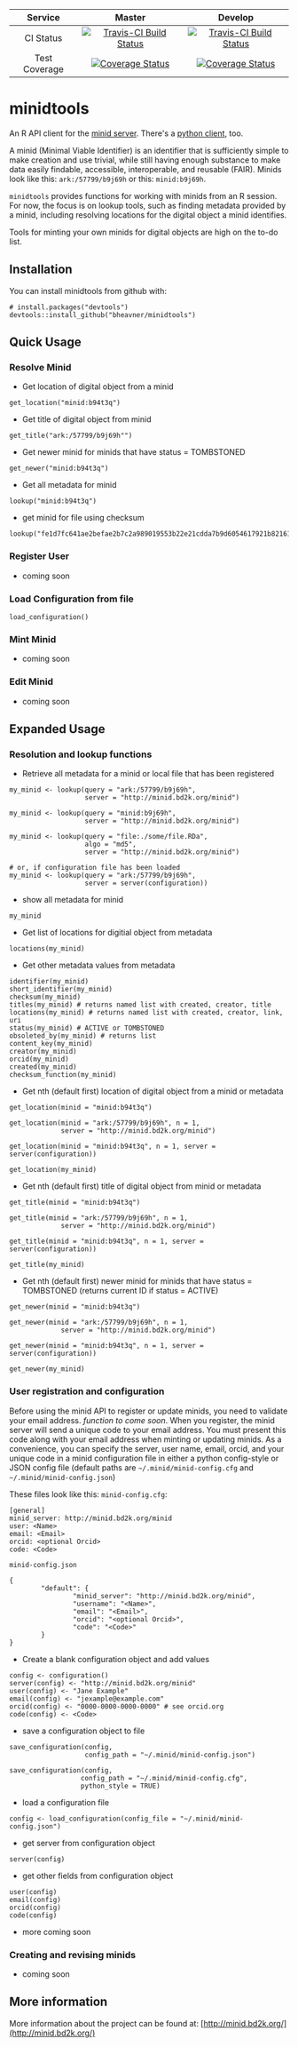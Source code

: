 | **Service** | **Master** | **Develop** |
|:-------------:|:------:|:-------:|
| CI Status | [![Travis-CI Build Status](https://travis-ci.org/bheavner/minidtools.svg?branch=master)](https://travis-ci.org/bheavner/minidtools) | [![Travis-CI Build Status](https://travis-ci.org/bheavner/minidtools.svg?branch=develop)](https://travis-ci.org/bheavner/minidtools) |
| Test Coverage | [![Coverage Status](https://img.shields.io/codecov/c/github/bheavner/minidtools/master.svg)](https://codecov.io/github/bheavner/minidtools?branch=master) | [![Coverage Status](https://img.shields.io/codecov/c/github/bheavner/minidtools/develop.svg)](https://codecov.io/github/bheavner/minidtools?branch=develop) |

# minidtools
An R API client for the 
[minid server](https://github.com/ini-bdds/minid-server). There's a 
[python client](https://github.com/fair-research/minid), too.

A minid (Minimal Viable Identifier) is an identifier that is sufficiently
simple to make creation and use trivial, while still having enough substance to
make data easily findable, accessible, interoperable, and reusable (FAIR).
Minids look like this: `ark:/57799/b9j69h` or this: `minid:b9j69h`. 

`minidtools` provides functions for working with minids from an R session.
For now, the focus is on lookup tools, such as finding metadata provided by a
minid, including resolving locations for the digital object a minid identifies.

Tools for minting your own minids for digital objects are high on the to-do
list.

## Installation ##

You can install minidtools from github with:

```
# install.packages("devtools") 
devtools::install_github("bheavner/minidtools")
```

## Quick Usage ##
### Resolve Minid ###
* Get location of digital object from a minid
```
get_location("minid:b94t3q")
```

* Get title of digital object from minid
```
get_title("ark:/57799/b9j69h"")
```

* Get newer minid for minids that have status = TOMBSTONED
```
get_newer("minid:b94t3q")
```

* Get all metadata for minid
```
lookup("minid:b94t3q")
```

* get minid for file using checksum
```
lookup("fe1d7fc641ae2befae2b7c2a989019553b22e21cdda7b9d6054617921b821613")
```

### Register User ###
* coming soon

### Load Configuration from file ###
```
load_configuration()
```

### Mint Minid ###
* coming soon

### Edit Minid ###
* coming soon

## Expanded Usage ##

### Resolution and lookup functions ###
* Retrieve all metadata for a minid or local file that has been registered
```
my_minid <- lookup(query = "ark:/57799/b9j69h", 
                   server = "http://minid.bd2k.org/minid")

my_minid <- lookup(query = "minid:b9j69h",
                   server = "http://minid.bd2k.org/minid")

my_minid <- lookup(query = "file:./some/file.RDa",
                   algo = "md5",
                   server = "http://minid.bd2k.org/minid")

# or, if configuration file has been loaded
my_minid <- lookup(query = "ark:/57799/b9j69h", 
                   server = server(configuration))
```

* show all metadata for minid
```
my_minid
```

* Get list of locations for digitial object from metadata
```
locations(my_minid)
```

* Get other metadata values from metadata
```
identifier(my_minid)
short_identifier(my_minid)
checksum(my_minid)
titles(my_minid) # returns named list with created, creator, title
locations(my_minid) # returns named list with created, creator, link, uri
status(my_minid) # ACTIVE or TOMBSTONED
obsoleted_by(my_minid) # returns list
content_key(my_minid)
creator(my_minid)
orcid(my_minid)
created(my_minid)
checksum_function(my_minid)
```

* Get nth (default first) location of digital object from a minid or metadata
```
get_location(minid = "minid:b94t3q")

get_location(minid = "ark:/57799/b9j69h", n = 1, 
             server = "http://minid.bd2k.org/minid")

get_location(minid = "minid:b94t3q", n = 1, server = server(configuration))

get_location(my_minid)
```

* Get nth (default first) title of digital object from minid or metadata
```
get_title(minid = "minid:b94t3q")

get_title(minid = "ark:/57799/b9j69h", n = 1, 
             server = "http://minid.bd2k.org/minid")

get_title(minid = "minid:b94t3q", n = 1, server = server(configuration))

get_title(my_minid)
```

* Get nth (default first) newer minid for minids that have status = TOMBSTONED 
(returns current ID if status = ACTIVE)
```
get_newer(minid = "minid:b94t3q")

get_newer(minid = "ark:/57799/b9j69h", n = 1, 
             server = "http://minid.bd2k.org/minid")

get_newer(minid = "minid:b94t3q", n = 1, server = server(configuration))

get_newer(my_minid)
```

### User registration and configuration ###
Before using the minid API to register or update minids, you need to validate
your email address. *function to come soon*. When you register, the minid
server will send a unique code to your email address. You must present this code
along with your email address when minting or updating minids.
As a convenience, you can specify the server, user name, email, orcid, and your
unique code in a minid configuration file in either a python config-style or
JSON config file (default paths are `~/.minid/minid-config.cfg` and 
`~/.minid/minid-config.json`)

These files look like this:
`minid-config.cfg`:
```
[general]
minid_server: http://minid.bd2k.org/minid
user: <Name>
email: <Email>
orcid: <optional Orcid>
code: <Code>
```

`minid-config.json`
```
{
        "default": {
                "minid_server": "http://minid.bd2k.org/minid",
                "username": "<Name>",
                "email": "<Email>",
                "orcid": "<optional Orcid>",
                "code": "<Code>"
        }
}
```

* Create a blank configuration object and add values
```
config <- configuration()
server(config) <- "http://minid.bd2k.org/minid"
user(config) <- "Jane Example"
email(config) <- "jexample@example.com"
orcid(config) <- "0000-0000-0000-0000" # see orcid.org
code(config) <- <Code>
```

* save a configuration object to file
```
save_configuration(config, 
                   config_path = "~/.minid/minid-config.json")
                   
save_configuration(config,
                  config_path = "~/.minid/minid-config.cfg",
                  python_style = TRUE)
```

* load a configuration file
```
config <- load_configuration(config_file = "~/.minid/minid-config.json")
```

* get server from configuration object
```
server(config)
```

* get other fields from configuration object
```
user(config)
email(config)
orcid(config)
code(config)
```

* more coming soon

### Creating and revising minids ###
* coming soon

## More information ##
More information about the project can be found at: 
[http://minid.bd2k.org/](http://minid.bd2k.org/)
